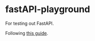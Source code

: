 # fastAPI-playground

For testing out FastAPI.

Following [this guide](https://fastapi.tiangolo.com/tutorial/body/).
